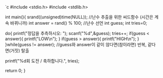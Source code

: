 `c
#include <stdio.h>
#include <stdlib.h>

int main(){
  srand((unsigned)time(NULL));    //난수 추출을 위한 씨드함수 (시간은 계속 바뀌니까)
  int answer = rand() % 100;      //난수 선언
  int guess;
  int tries=0;

  do{
    printf("정답을 추측하시오: ");
    scanf("%d",&guess);
    tries++;
    if(guess < answer){
      printf("LOW\n");
    }
    if(guess > answer){
      printf("HIGH\n");
    }
  }while(guess != answer);      //guess와 answer이 같이 않다면(참이라면) 반복, 같다면(거짓) 탈출

  printf("%d회 도전 / 축하합니다.", tries);

  return 0;
}

